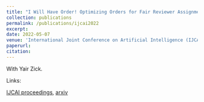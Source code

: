 ```yaml
---
title: "I Will Have Order! Optimizing Orders for Fair Reviewer Assignment"
collection: publications
permalink: /publications/ijcai2022
excerpt: 
date: 2022-05-07
venue: 'International Joint Conference on Artificial Intelligence (IJCAI)'
paperurl:
citation: 
---
```


With Yair Zick.

Links:

<a href='https://www.ijcai.org/proceedings/2022/0063.pdf'>IJCAI proceedings</a>,
<a href='https://arxiv.org/abs/2108.02126'>arxiv</a>